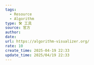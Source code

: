 ```yaml
---
tags:
  - Resource
  - Algorithm
type: 🛠️ 工具
source: 官方
author: 
date: 
url: https://algorithm-visualizer.org/
rate: 10
create_time: 2025-04-19 22:33
update_time: 2025/04/19 22:33
---
```

